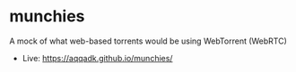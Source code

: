 # munchies
A mock of what web-based torrents would be using WebTorrent (WebRTC)
* Live: https://aqqadk.github.io/munchies/

